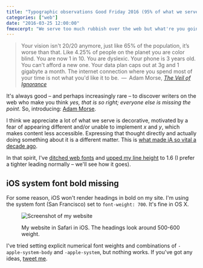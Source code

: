 ```yaml
---
title: "Typographic observations Good Friday 2016 (95% of what we serve is pointless)"
categories: ["web"]
date: "2016-03-25 12:00:00"
fmexcerpt: "We serve too much rubbish over the web but what're you going to do about it? Adam Morse has the answers."
---
```



> Your vision isn't 20/20 anymore, just like 65% of the population, it’s worse than that. Like 4.25% of people on the planet you are color blind. You are now 1 in 10. You are dyslexic. Your phone is 3 years old. You can't afford a new one. Your data plan caps out at 3g and 1 gigabyte a month. The internet connection where you spend most of your time is not what you'd like it to be. &thinsp;&#8212;&thinsp; Adam Morse, <cite>[The Veil of Ignorance](https://mrmrs.io/writing/2016/03/23/the-veil-of-ignorance/)</cite>

It's always good &#8211; and perhaps increasingly rare &#8211; to discover writers on the web who make you think <i>yes, that is so right; everyone else is missing the  point</i>. So, introducing: [Adam Morse](https://mrmrs.io/writing/).

I think we appreciate a lot of what we serve is decorative, motivated by a fear of appearing different and/or unable to implement _x_ and _y_, which makes content less accessible. Expressing that thought directly and actually doing something about it is a different matter. This is [what made iA so vital a decade ago](https://ia.net/know-how/the-web-is-all-about-typography-period).

In that spirit, I've [ditched web fonts](https://mrmrs.io/writing/2016/03/17/webfonts/) and [upped my line height](https://mrmrs.io/writing/2015/06/07/line-height/) to 1.6 (I prefer a tighter leading normally &#8211; we'll see how it goes).

## iOS system font bold missing

For some reason, iOS won't render headings in bold on my site. I'm using the system font (San Francisco) set to `font-weight: 700`. It's fine in OS X.

<figure>

<img src="/images/san-francisco.jpg" alt="Screenshot of my website">

<figcaption class="figcaption"><p>My website in Safari in iOS. The headings look around 500-600 weight.</p></figcaption>

</figure>

I've tried setting explicit numerical font weights and combinations of `-apple-system-body` and `-apple-system`, but nothing works. If you've got any ideas, [tweet me](https://twitter.com/leonpaternoster).
